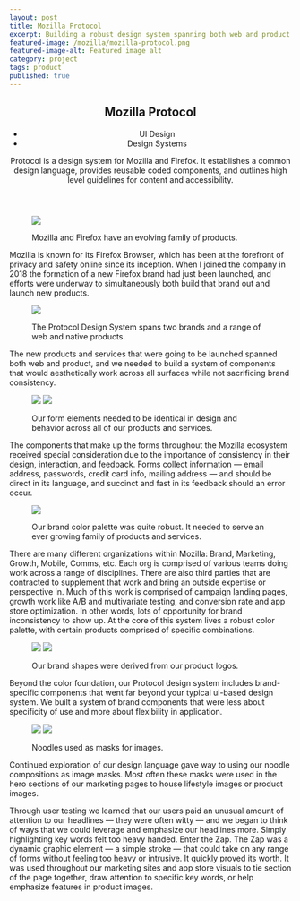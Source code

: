 ```yaml
---
layout: post
title: Mozilla Protocol
excerpt: Building a robust design system spanning both web and product surfaces for the Mozilla and Firefox family of products.
featured-image: /mozilla/mozilla-protocol.png
featured-image-alt: Featured image alt
category: project
tags: product
published: true
---
```


<div class="single-project">

<header class="project-intro">
  <h2>Mozilla Protocol</h2>
  <ul>
    <li>UI Design</li>
    <li>Design Systems</li>
  </ul>
  <p>Protocol is a design system for Mozilla and Firefox. It establishes a common design language, provides reusable coded components, and outlines high level guidelines for content and accessibility.</p>
</header>

  <figure>
    <img class="feat-img" src="/img/mozilla/product-family.png">
    <figcaption>
      <p>Mozilla and Firefox have an evolving family of products.</p>
    </figcaption>
  </figure>

<section>
<article>
    <p>Mozilla is known for its Firefox Browser, which has been at the forefront of privacy and safety online since its inception. When I joined the company in 2018 the formation of a new Firefox brand had just been launched, and efforts were underway to simultaneously both build that brand out and launch new products. </p>
</article>
</section>

<figure>
  <img class="feat-img" src="/img/mozilla/ui-components.png">
    <figcaption>
      <p>The Protocol Design System spans two brands and a range of web and native products.</p>
    </figcaption>
</figure>

<section>
<article>
    <p>The new products and services that were going to be launched spanned both web and product, and we needed to build a system of components that would aesthetically work across all surfaces while not sacrificing brand consistency.</p>
</article>
</section>

  <figure class="two-col">
  <img class="feat-img" src="/img/mozilla/ui-fields.png">
  <img class="feat-img" src="/img/mozilla/ui-forms.png">
  <figcaption>
    <p>Our form elements needed to be identical in design and behavior across all of our products and services.</p>
  </figcaption>
  </figure>

<section>
<article>
  <p>The components that make up the forms throughout the Mozilla ecosystem received special consideration due to the importance of consistency in their design, interaction, and feedback.  Forms collect information — email address, passwords, credit card info, mailing address — and should be direct in its language, and succinct and fast in its feedback should an error occur.</p>
</article>
</section>

  <figure>
  <img class="feat-img" src="/img/mozilla/brand-colors.png">
  <figcaption>
    <p>Our brand color palette was quite robust. It needed to serve an ever growing family of products and services.</p>
  </figcaption>
  </figure>

<section>
<article>
  <p>There are many different organizations within Mozilla: Brand, Marketing, Growth, Mobile, Comms, etc. Each org is comprised of various teams doing work across a range of disciplines. There are also third parties that are contracted to supplement that work and bring an outside expertise or perspective in. Much of this work is comprised of campaign landing pages, growth work like A/B and multivariate testing, and conversion rate and app store optimization. In other words, lots of opportunity for brand inconsistency to show up. At the core of this system lives a robust color palette, with certain products comprised of specific combinations.</p>
</article>
</section>

  <figure class="two-col">
  <img class="feat-img" src="/img/mozilla/noodles.png">
  <img class="feat-img" src="/img/mozilla/noodle-combo.png">
    <figcaption>
      <p>Our brand shapes were derived from our product logos.</p>
    </figcaption>
  </figure>

<section>
<article>
    <p>Beyond the color foundation, our Protocol design system includes brand-specific components that went far beyond your typical ui-based design system. We built  a system of brand components that were less about specificity of use and more about flexibility in application. </p>
</article>
</section>

  <figure class="two-col">
  <img class="feat-img" src="/img/mozilla/noodle-masks.png">
  <img class="feat-img" src="/img/mozilla/zap.png">
  <figcaption>
    <p>Noodles used as masks for images.</p>
  </figcaption>
  </figure>

<section>
<article>
  <p>Continued exploration of our design language gave way to using our noodle compositions as image masks. Most often these masks were used in the hero sections of our marketing pages to house lifestyle images or product images.</p>
  <p>Through user testing we learned that our users paid an unusual amount of attention to our headlines — they were often witty — and we began to think of ways that we could leverage and emphasize our headlines more. Simply highlighting key words felt too heavy handed. Enter the Zap. The Zap was a dynamic graphic element — a simple stroke — that could take on any range of forms without feeling too heavy or intrusive. It quickly proved its worth. It was used throughout our marketing sites and app store visuals to tie section of the page together, draw attention to specific key words, or help emphasize features in product images.</p>
</article>
</section>
    
  </div>
